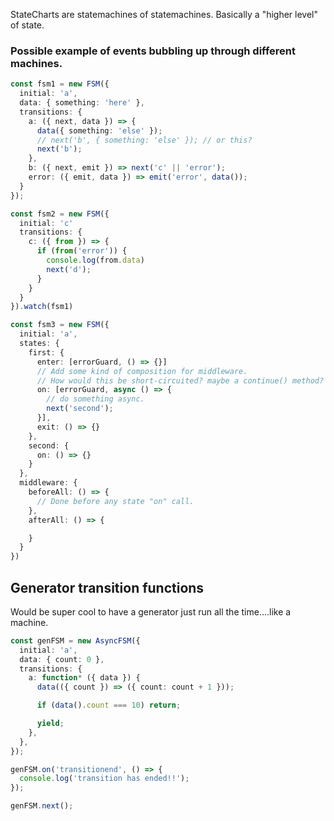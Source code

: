 StateCharts are statemachines of statemachines. Basically a "higher level" of state.

### Possible example of events bubbling up through different machines.

```typescript
const fsm1 = new FSM({
  initial: 'a',
  data: { something: 'here' },
  transitions: {
    a: ({ next, data }) => {
      data({ something: 'else' });
      // next('b', { something: 'else' }); // or this?
      next('b');
    },
    b: ({ next, emit }) => next('c' || 'error');
    error: ({ emit, data }) => emit('error', data());
  }
});

const fsm2 = new FSM({
  initial: 'c'
  transitions: {
    c: ({ from }) => {
      if (from('error')) {
        console.log(from.data)
        next('d');
      }
    }
  }
}).watch(fsm1)

const fsm3 = new FSM({
  initial: 'a',
  states: {
    first: {
      enter: [errorGuard, () => {}]
      // Add some kind of composition for middleware.
      // How would this be short-circuited? maybe a continue() method?
      on: [errorGuard, async () => {
        // do something async.
        next('second');
      }],
      exit: () => {}
    },
    second: {
      on: () => {}
    }
  },
  middleware: {
    beforeAll: () => {
      // Done before any state "on" call.
    },
    afterAll: () => {

    }
  }
})

```

## Generator transition functions

Would be super cool to have a generator just run all the time....like a machine.

```typescript
const genFSM = new AsyncFSM({
  initial: 'a',
  data: { count: 0 },
  transitions: {
    a: function* ({ data }) {
      data(({ count }) => ({ count: count + 1 }));

      if (data().count === 10) return;

      yield;
    },
  },
});

genFSM.on('transitionend', () => {
  console.log('transition has ended!!');
});

genFSM.next();
```
